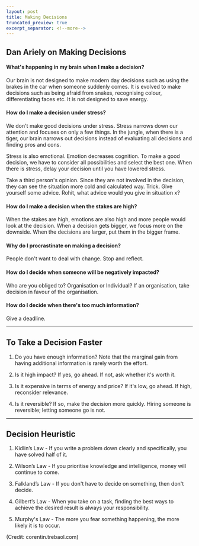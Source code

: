 ```yaml
---
layout: post
title: Making Decisions
truncated_preview: true
excerpt_separator: <!--more-->
---
```


## Dan Ariely on Making Decisions

#### What's happening in my brain when I make a decision?

Our brain is not designed to make modern day decisions such as using the brakes in the car when someone suddenly comes. It is evolved to make decisions such as being afraid from snakes, recognising colour, differentiating faces 
etc. It is not designed to save energy.

<!--more-->
#### How do I make a decision under stress?

We don't make good decisions under stress. Stress narrows down our attention and focuses on only a few things. In the jungle, when there is a tiger, our brain narrows out decisions instead of evaluating all decisions and finding pros and cons.

Stress is also emotional. Emotion decreases cognition. To make a good decision, we have to consider all possibilities and select the best one. When there is stress, delay your decision until you have lowered stress.

Take a third person's opinion. Since they are not involved in the decision, they can see the situation more cold and calculated way. Trick. Give yourself some advice. Rohit, what advice would you give in situation x?

#### How do I make a decision when the stakes are high?
When the stakes are high, emotions are also high and more people would look at the decision. When a decision gets bigger, we focus more on the downside. When the decisions are larger, put them in the bigger frame.

#### Why do I procrastinate on making a decision?
People don't want to deal with change. Stop and reflect.

#### How do I decide when someone will be negatively impacted?

Who are you obliged to? Organisation or Individual? If an organisation, take decision in favour of the organisation.

#### How do I decide when there's too much information?

Give a deadline. 

------

## To Take a Decision Faster

1. Do you have enough information? Note that the marginal gain from having additional information is rarely worth the effort.

2. Is it high impact? If yes, go ahead. If not, ask whether it's worth it.

3. Is it expensive in terms of energy and price? If it's low, go ahead. If high, reconsider relevance.

4. Is it reversible? If so, make the decision more quickly. Hiring someone is reversible; letting someone go is not.

------

## Decision Heuristic

1. Kidlin’s Law - If you write a problem down clearly and specifically, you have solved half of it.

2. Wilson’s Law - If you prioritise knowledge and intelligence, money will continue to come.

3. Falkland’s Law - If you don't have to decide on something, then don't decide.

4. Gilbert’s Law - When you take on a task, finding the best ways to achieve the desired result is always your responsibility.

6. Murphy's Law - The more you fear something happening, the more likely it is to occur.

(Credit: corentin.trebaol.com)
